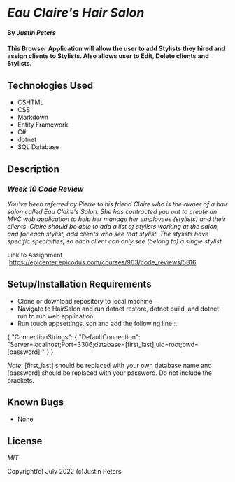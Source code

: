 # _Eau Claire's Hair Salon_

#### By _**Justin Peters**_

#### This Browser Application will allow the user to add Stylists they hired and assign clients to Stylists. Also allows user to Edit, Delete clients and Stylists.

## Technologies Used

* CSHTML
* CSS
* Markdown
* Entity Framework
* C#
* dotnet
* SQL Database

## Description
### _Week 10 Code Review_
_You've been referred by Pierre to his friend Claire who is the owner of a hair salon called Eau Claire's Salon. She has contracted you out to create an MVC web application to help her manage her employees (stylists) and their clients. Claire should be able to add a list of stylists working at the salon, and for each stylist, add clients who see that stylist. The stylists have specific specialties, so each client can only see (belong to) a single stylist._

Link to Assignment :https://epicenter.epicodus.com/courses/963/code_reviews/5816
## Setup/Installation Requirements

* Clone or download repository to local machine
* Navigate to HairSalon and run dotnet restore, dotnet build, and dotnet run to run web application.
* Run touch appsettings.json and add the following line :.

{ "ConnectionStrings": { "DefaultConnection": "Server=localhost;Port=3306;database=[first_last];uid=root;pwd=[password];" } }

_Note_: [first_last] should be replaced with your own database name and [password] should be replaced with your password. Do not include the brackets.
## Known Bugs

* None

## License

_MIT_

Copyright(c) July 2022 (c)Justin Peters

